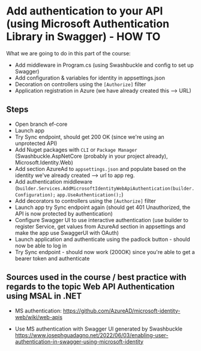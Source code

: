 # Add authentication to your API (using Microsoft Authentication Library in Swagger) - HOW TO

What we are going to do in this part of the course:
- Add middleware in Program.cs (using Swashbuckle and config to set up Swagger)
- Add configuration & variables for identity in appsettings.json
- Decoration on controllers using the `[Authorize]` filter
- Application registration in Azure (we have already created this --> URL)


##  Steps
- Open branch ef-core
- Launch app
- Try Sync endpoint, should get 200 OK (since we're using an unprotected API)
- Add Nuget packages with `CLI` or `Package Manager` (Swashbuckle.AspNetCore (probably in your project already), Microsoft.Identity.Web)
- Add section AzureAd to `appsettings.json` and populate based on the identity we've already created --> url to app reg.
- Add authentication middleware (`builder.Services.AddMicrosoftIdentityWebApiAuthentication(builder.Configuration);` `app.UseAuthentication();`)
- Add decorators to controllers using the `[Authorize]` filter
- Launch app try Sync endpoint again (should get 401 Unauthorized, the API is now protected by authentication)
- Configure Swagger UI to use interactive authentication (use builder to register Service, get values from AzureAd section in appsettings and make the app use SwaggerUI with OAuth)
- Launch application and authenticate using the padlock button - should now be able to log in
- Try Sync endpoint - should now work (200OK) since you're able to get a bearer token and authenticate


## Sources used in the course / best practice with regards to the topic Web API Authentication using MSAL in .NET

- MS authentication:
https://github.com/AzureAD/microsoft-identity-web/wiki/web-apis
 
- Use MS authentication with Swagger UI generated by Swashbuckle
https://www.josephguadagno.net/2022/06/03/enabling-user-authentication-in-swagger-using-microsoft-identity
